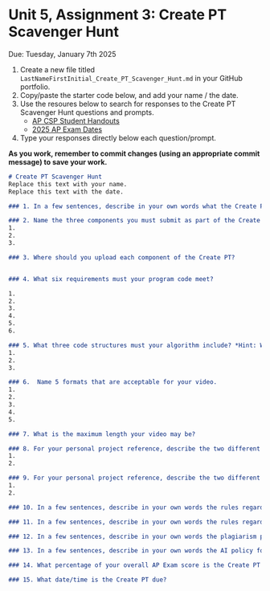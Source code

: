 # Unit 5, Assignment 3: Create PT Scavenger Hunt
Due: Tuesday, January 7th 2025

1. Create a new file titled `LastNameFirstInitial_Create_PT_Scavenger_Hunt.md` in your GitHub portfolio.
2. Copy/paste the starter code below, and add your name / the date.
3. Use the resoures below to search for responses to the Create PT Scavenger Hunt questions and prompts.
   * [AP CSP Student Handouts](https://apcentral.collegeboard.org/media/pdf/ap-csp-student-task-directions.pdf)
   * [2025 AP Exam Dates](https://apcentral.collegeboard.org/exam-administration-ordering-scores/exam-dates)
5. Type your responses directly below each question/prompt.

**As you work, remember to commit changes (using an appropriate commit message) to save your work.**

```markdown
# Create PT Scavenger Hunt
Replace this text with your name.
Replace this text with the date.

### 1. In a few sentences, describe in your own words what the Create PT requires you to create.

### 2. Name the three components you must submit as part of the Create PT.
1.
2.
3.

### 3. Where should you upload each component of the Create PT?


### 4. What six requirements must your program code meet?

1.
2.
3.
4.
5.
6.

### 5. What three code structures must your algorithm include? *Hint: We know these as lines of code, conditionals, and loops.*
1.
2.
3.

### 6.  Name 5 formats that are acceptable for your video.
1.
2.
3.
4.
5.

### 7. What is the maximum length your video may be?

### 8. For your personal project reference, describe the two different screenshots you must capture **related to your function**.
1.
2.

### 9. For your personal project reference, describe the two different screenshots you must capture **related to your data collection**.
1.
2.

### 10. In a few sentences, describe in your own words the rules regarding collaborating with / getting help from peers on your Create PT.

### 11. In a few sentences, describe in your own words the rules regarding getting help from teachers on your Create PT.

### 12. In a few sentences, describe in your own words the plagiarism policy for the Create PT.

### 13. In a few sentences, describe in your own words the AI policy for the Create PT.

### 14. What percentage of your overall AP Exam score is the Create PT worth?

### 15. What date/time is the Create PT due?
```
